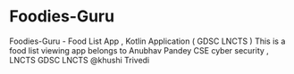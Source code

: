# Foodies-Guru
Foodies-Guru  - Food List App , Kotlin Application ( GDSC LNCTS )
This is a food list viewing app belongs to Anubhav Pandey CSE cyber security , LNCTS
GDSC LNCTS @khushi Trivedi
